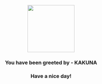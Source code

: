 <p align="center">
            <img src="https://raw.githubusercontent.com/PokeAPI/sprites/master/sprites/pokemon/14.png" width="150" height="150">
          </p>
          <h3 align="center">You have been greeted by - <b>KAKUNA</b></h3>
          <h3 align="center">Have a nice day!</h3>

